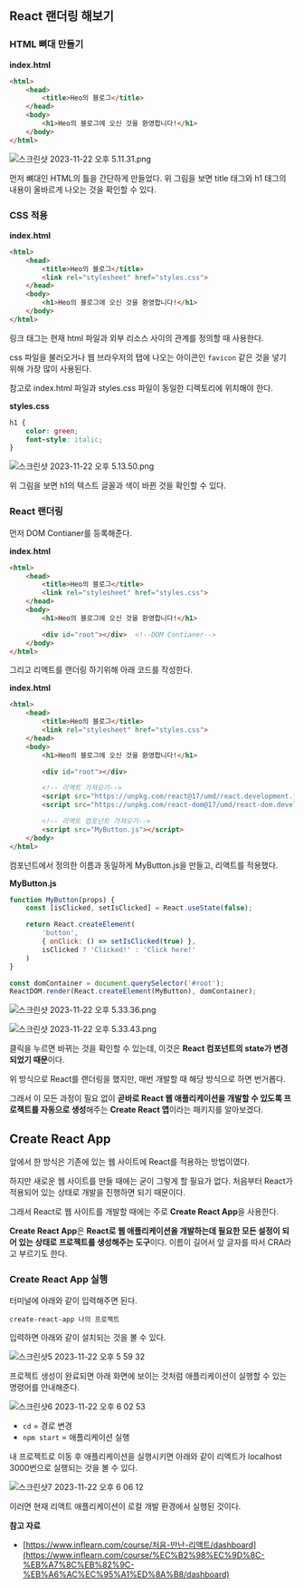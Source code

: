 ## React 랜더링 해보기

### HTML 뼈대 만들기

**index.html**

```html
<html>
    <head>
        <title>Heo의 블로그</title>
    </head>
    <body>
        <h1>Heo의 블로그에 오신 것을 환영합니다!</h1>
    </body>
</html>
```

![스크린샷 2023-11-22 오후 5.11.31.png](https://github.com/Heo-y-y/development-blog/assets/112863029/4f4c9abf-48ba-4d97-a628-ce7de0729ab6)

먼저 뼈대인 HTML의 틀을 간단하게 만들었다. 위 그림을 보면 title 태그와 h1 태그의 내용이 올바르게 나오는 것을 확인할 수 있다. 

### CSS 적용

**index.html**

```html
<html>
    <head>
        <title>Heo의 블로그</title>
        <link rel="stylesheet" href="styles.css">
    </head>
    <body>
        <h1>Heo의 블로그에 오신 것을 환영합니다!</h1>
    </body>
</html>
```

링크 태그는 현재 html 파일과 외부 리소스 사이의 관계를 정의할 때 사용한다.

css 파일을 불러오거나 웹 브라우저의 탭에 나오는 아이콘인 `favicon` 같은 것을 넣기 위해 가장 많이 사용된다.

참고로 index.html 파일과 styles.css 파일이 동일한 디렉토리에 위치해야 한다.

**styles.css**

```css
h1 {
    color: green;
    font-style: italic;
}
```

![스크린샷 2023-11-22 오후 5.13.50.png](https://github.com/Heo-y-y/development-blog/assets/112863029/3195002e-f496-46e9-b600-51b7fe1c263e)

위 그림을 보면 h1의 텍스트 글꼴과 색이 바뀐 것을 확인할 수 있다.

### React 랜더링

먼저 DOM Contianer를 등록해준다.

**index.html**

```html
<html>
    <head>
        <title>Heo의 블로그</title>
        <link rel="stylesheet" href="styles.css">
    </head>
    <body>
        <h1>Heo의 블로그에 오신 것을 환영합니다!</h1>

        <div id="root"></div>  <!--DOM Contianer-->
    </body>
</html>
```

그리고 리액트를 랜더링 하기위해 아래 코드를 작성한다.

**index.html**

```html
<html>
    <head>
        <title>Heo의 블로그</title>
        <link rel="stylesheet" href="styles.css">
    </head>
    <body>
        <h1>Heo의 블로그에 오신 것을 환영합니다!</h1>

        <div id="root"></div>

        <!-- 리액트 가져오기-->
        <script src="https://unpkg.com/react@17/umd/react.development.js" crossorigin></script>
        <script src="https://unpkg.com/react-dom@17/umd/react-dom.development.js" crossorigin></script>

        <!-- 리액트 컴포넌트 가져오기-->
        <script src="MyButton.js"></script>
    </body>
</html>
```

컴포넌트에서 정의한 이름과 동일하게 MyButton.js을 만들고, 리액트를 적용했다.

**MyButton.js**

```jsx
function MyButton(props) {
    const [isClicked, setIsClicked] = React.useState(false);

    return React.createElement(
        'button',
        { onClick: () => setIsClicked(true) },
        isClicked ? 'Clicked!' : 'Click here!'
    )
}

const domContainer = document.querySelector('#root');
ReactDOM.render(React.createElement(MyButton), domContainer);
```

![스크린샷 2023-11-22 오후 5.33.36.png](https://github.com/Heo-y-y/development-blog/assets/112863029/dc3c403b-8a30-4e4b-a638-393237e5db88)

![스크린샷 2023-11-22 오후 5.33.43.png](https://github.com/Heo-y-y/development-blog/assets/112863029/756cb6ec-ace2-470b-ba98-70c3283712c6)

클릭을 누르면 바뀌는 것을 확인할 수 있는데, 이것은 **React 컴포넌트의 state가 변경되었기 때문**이다.

위 방식으로 React를 랜더링을 했지만, 매번 개발할 때 해당 방식으로 하면 번거롭다. 

그래서 이 모든 과정이 필요 없이 **곧바로 React 웹 애플리케이션을 개발할 수 있도록 프로젝트를 자동으로 생성**해주는 **Create React 앱**이라는 패키지를 알아보겠다.

## Create React App

앞에서 한 방식은 기존에 있는 웹 사이트에 React를 적용하는 방법이였다.

하지만 새로운 웹 사이트를 만들 때에는 굳이 그렇게 할 필요가 없다. 처음부터 React가 적용되어 있는 상태로 개발을 진행하면 되기 때문이다.

그래서 React로 웹 사이트를 개발할 때에는  주로 **Create React App**을 사용한다.

**Create React App**은 **React로 웹 애플리케이션을 개발하는데 필요한 모든 설정이 되어 있는 상태로 프로젝트를 생성해주는 도구**이다. 이름이 길어서 앞 글자를 따서 CRA라고 부르기도 한다.

### Create React App 실행

터미널에 아래와 같이 입력해주면 된다.

`create-react-app 나의 프로젝트`

입력하면 아래와 같이 설치되는 것을 볼 수 있다.

![스크린샷5 2023-11-22 오후 5 59 32](https://github.com/Heo-y-y/development-blog/assets/112863029/9b37dcea-575a-4be6-9bca-3578f7873a81)

프로젝트 생성이 완료되면 아래 화면에 보이는 것처럼 애플리케이션이 실행할 수 있는 명령어를 안내해준다.

![스크린샷6 2023-11-22 오후 6 02 53](https://github.com/Heo-y-y/development-blog/assets/112863029/b7fa8dee-fdf5-4499-a321-02b73b3157df)

- `cd` = 경로 변경
- `npm start` = 애플리케이션 실행

내 프로젝트로 이동 후 애플리케이션을 실행시키면 아래와 같이 리엑트가 localhost 3000번으로 실행되는 것을 볼 수 있다.

![스크린샷7 2023-11-22 오후 6 06 12](https://github.com/Heo-y-y/development-blog/assets/112863029/b2651683-20a6-4d29-957d-8b3bde238b2e)

이러면 현재 리액트 애플리케이션이 로컬 개발 환경에서 실행된 것이다.

**참고 자료**

- [https://www.inflearn.com/course/처음-만난-리액트/dashboard](https://www.inflearn.com/course/%EC%B2%98%EC%9D%8C-%EB%A7%8C%EB%82%9C-%EB%A6%AC%EC%95%A1%ED%8A%B8/dashboard)
